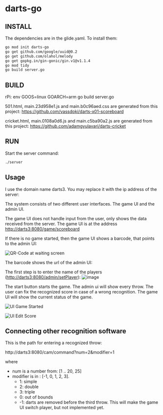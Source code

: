 # darts-go

## INSTALL

The dependencies are in the glide.yaml. To install them:

```bash
go mod init darts-go
go get github.com/google/uuid@0.2
go get github.com/olahol/melody
go get gopkg.in/gin-gonic/gin.v1@v1.1.4
go mod tidy
go build server.go
```

## BUILD

rPi: env GOOS=linux GOARCH=arm go build server.go

501.html, main.23d958e1.js and main.b0c96aed.css are generated from
this project: https://github.com/vassdoki/darts-x01-scoreboard

cricket.html, main.0108a0d6.js and main.c5ba90a2.js are generated from
this project: https://github.com/adamgyulavari/darts-cricket
 
## RUN
 
 Start the server command:
 
 ```bash
./server
```

## Usage

I use the domain name darts3. You may replace it with the ip address of the server:

The system consists of two different user interfaces. The game UI and the admin UI.

The game UI does not handle input from the user, only shows the data received from the
server. The game UI is at the address [http://darts3:8080/game/scoreboard](http://darts3:8080/game/scoreboard)

If there is no game started, then the game UI shows a barcode, that points to the admin UI:

![QR-Code at waiting screen](https://github.com/SindriTh/darts-go/assets/70705172/366d9dde-81d1-4660-a4d2-9f20ab5bfded)


The barcode shows the url of the admin UI:



The first step is to enter the name of the players ([http://darts3:8080/admin/setPlayer](http://darts3:8080/admin/setPlayer)):
![image](https://github.com/SindriTh/darts-go/assets/70705172/6fb544d2-a846-4809-bfa6-0ef8abf91f0b)


The start button starts the game. The admin ui will show every throw. The user can fix the
recognized score in case of a wrong recognition. The game UI will show the current status
of the game.


![UI Game Started](https://github.com/SindriTh/darts-go/assets/70705172/d0c462a7-1d0c-4100-b2bb-ba89cdbeeeed)


![UI Edit Score](https://github.com/SindriTh/darts-go/assets/70705172/9d0168a1-d089-4d9e-8441-f8faeb669eb7)


## Connecting other recognition software

This is the path for entering a recognized throw:
 
 http://darts3:8080/cam/command?num=2&modifier=1

where 

* num is a number from: [1 .. 20, 25]
* modifier is in : [-1, 0, 1, 2, 3]. 
  * 1: simple
  * 2: double
  * 3: triple
  * 0: out of bounds
  * -1: darts are removed before the third throw. This will make the game UI switch player, but not implemented yet.



